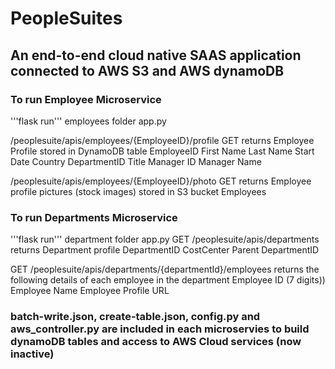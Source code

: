# PeopleSuites

## An end-to-end cloud native SAAS application connected to AWS S3 and AWS dynamoDB

### To run Employee Microservice 
'''flask run''' employees folder app.py

/peoplesuite/apis/employees/{EmployeeID}/profile GET returns Employee Profile stored in DynamoDB table 
EmployeeID 
First Name
Last Name
Start Date 
Country 
DepartmentID 
Title
Manager ID 
Manager Name 

/peoplesuite/apis/employees/{EmployeeID}/photo GET returns Employee profile pictures (stock images) stored in S3 bucket Employees


### To run Departments Microservice 
'''flask run''' department folder app.py 
GET /peoplesuite/apis/departments returns Department profile 
DepartmentID 
CostCenter 
Parent DepartmentID 

GET /peoplesuite/apis/departments/{departmentId}/employees returns the following details of each employee in the department
Employee ID (7 digits))
Employee Name
Employee Profile URL

### batch-write.json, create-table.json, config.py and aws_controller.py are included in each microservies to build dynamoDB tables and access to AWS Cloud services (now inactive) 




